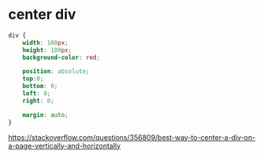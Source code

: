 # center div

```css
div {
    width: 100px;
    height: 100px;
    background-color: red;

    position: absolute;
    top:0;
    bottom: 0;
    left: 0;
    right: 0;

    margin: auto;
}
```

https://stackoverflow.com/questions/356809/best-way-to-center-a-div-on-a-page-vertically-and-horizontally